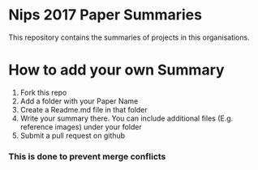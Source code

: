 # Nips 2017 Paper Summaries

This repository contains the summaries of projects in this organisations.



# How to add your own Summary
1. Fork this repo 
2. Add a folder with your Paper Name 
3. Create a Readme.md file in that folder
4. Write your summary there. You can include additional files (E.g. reference images) under your folder
5. Submit a pull request on github


### This is done to prevent merge conflicts


